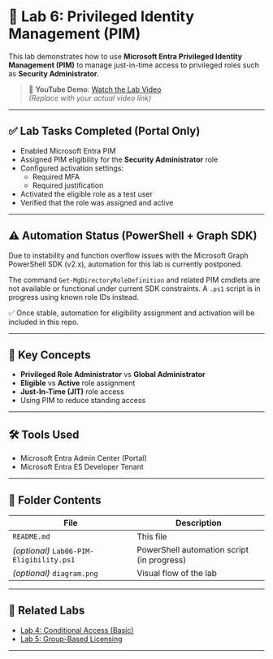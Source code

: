 # 🔐 Lab 6: Privileged Identity Management (PIM)

This lab demonstrates how to use **Microsoft Entra Privileged Identity Management (PIM)** to manage just-in-time access to privileged roles such as **Security Administrator**.

> 🎥 **YouTube Demo**: [Watch the Lab Video](https://www.youtube.com/watch?v=1bRKIHS2rA0)  
> *(Replace with your actual video link)*

---

## ✅ Lab Tasks Completed (Portal Only)

- Enabled Microsoft Entra PIM
- Assigned PIM eligibility for the **Security Administrator** role
- Configured activation settings:
  - Required MFA
  - Required justification
- Activated the eligible role as a test user
- Verified that the role was assigned and active

---

## ⚠️ Automation Status (PowerShell + Graph SDK)

Due to instability and function overflow issues with the Microsoft Graph PowerShell SDK (v2.x), automation for this lab is currently postponed.

The command `Get-MgDirectoryRoleDefinition` and related PIM cmdlets are not available or functional under current SDK constraints. A `.ps1` script is in progress using known role IDs instead.

✅ Once stable, automation for eligibility assignment and activation will be included in this repo.

---

## 🧠 Key Concepts

- **Privileged Role Administrator** vs **Global Administrator**
- **Eligible** vs **Active** role assignment
- **Just-In-Time (JIT)** role access
- Using PIM to reduce standing access

---

## 🛠️ Tools Used

- Microsoft Entra Admin Center (Portal)
- Microsoft Entra E5 Developer Tenant

---

## 📂 Folder Contents

| File | Description |
|------|-------------|
| `README.md` | This file |
| *(optional)* `Lab06-PIM-Eligibility.ps1` | PowerShell automation script (in progress) |
| *(optional)* `diagram.png` | Visual flow of the lab |

---

## 🔗 Related Labs

- [Lab 4: Conditional Access (Basic)](https://github.com/valleyboy1/iam-labs-portfolio/blob/main/Lab04-Conditional-Access/README.md)
- [Lab 5: Group-Based Licensing](https://github.com/valleyboy1/iam-labs-portfolio/blob/main/Lab05-GroupBasedLicensing/README.md)

---

